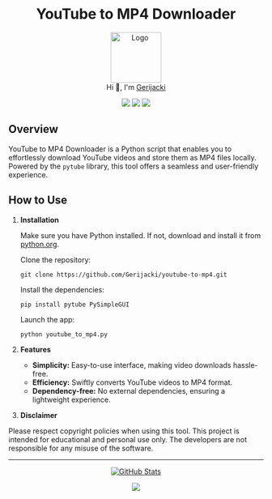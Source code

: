 <h1 align="center">YouTube to MP4 Downloader</h1>

<p align="center">
  <img src="https://github.com/Gerijacki.png" width="100" alt="Logo"/><br/>
  Hi 👋, I'm <a href="https://github.com/Gerijacki">Gerijacki</a>
</p>

<p align="center">
  <a href="https://github.com/Gerijacki/yt_mp4/stargazers"><img src="https://img.shields.io/github/stars/Gerijacki/yt_mp4?colorA=363a4f&colorB=b7bdf8&style=for-the-badge"></a>
  <a href="https://github.com/Gerijacki/yt_mp4/issues"><img src="https://img.shields.io/github/issues/Gerijacki/yt_mp4?colorA=363a4f&colorB=f5a97f&style=for-the-badge"></a>
  <a href="https://github.com/Gerijacki/yt_mp4/contributors"><img src="https://img.shields.io/github/contributors/Gerijacki/yt_mp4?colorA=363a4f&colorB=a6da95&style=for-the-badge"></a>

</p>

## Overview

YouTube to MP4 Downloader is a Python script that enables you to effortlessly download YouTube videos and store them as MP4 files locally. Powered by the `pytube` library, this tool offers a seamless and user-friendly experience.

## How to Use

1. **Installation**

   Make sure you have Python installed. If not, download and install it from [python.org](https://www.python.org/).

    Clone the repository:

    ```
    git clone https://github.com/Gerijacki/youtube-to-mp4.git
    ```

    Install the dependencies:

    ```
    pip install pytube PySimpleGUI
    ```

    Launch the app:

    ```
    python youtube_to_mp4.py
    ```

2. **Features**
   - **Simplicity:** Easy-to-use interface, making video downloads hassle-free.
   - **Efficiency:** Swiftly converts YouTube videos to MP4 format.
   - **Dependency-free:** No external dependencies, ensuring a lightweight experience.

<!-- ## Usage Examples

Here are a few examples demonstrating how to use the YouTube to MP4 Downloader:

- To download a single video:

  ```
  python youtube_to_mp4.py --url <VIDEO_URL>
  ```

- To download a playlist:

  ```
  python youtube_to_mp4.py --url <PLAYLIST_URL> --playlist
  ```

- To specify a download location:

  ```
  python youtube_to_mp4.py --url <VIDEO_URL> --output <DOWNLOAD_PATH>
  ``` -->

3. **Disclaimer**

Please respect copyright policies when using this tool. This project is intended for educational and personal use only. The developers are not responsible for any misuse of the software.

---

<p align="center">
  <a href="https://github.com/Gerijacki">
    <img src="https://github-readme-stats.vercel.app/api?username=Gerijacki&show_icons=true&theme=dark&count_private=true" alt="GitHub Stats" />
  </a>
</p>

<p align="center">
  <img src="https://raw.githubusercontent.com/Trilokia/Trilokia/379277808c61ef204768a61bbc5d25bc7798ccf1/bottom_header.svg" />
</p>
